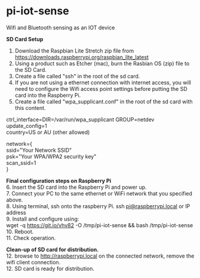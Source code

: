 # pi-iot-sense
Wifi and Bluetooth sensing as an IOT device

<b>SD Card Setup</b>
1. Download the Raspbian Lite Stretch zip file from https://downloads.raspberrypi.org/raspbian_lite_latest
2. Using a product such as Etcher (mac), burn the Rasbian OS (zip) file to the SD Card.
3. Create a file called "ssh" in the root of the sd card.
4. If you are not using a ethernet connection with internet access, you will need to configure the Wifi access point settings before putting the SD card into the Raspberry Pi.
5. Create a file called "wpa_supplicant.conf" in the root of the sd card with this content.

ctrl_interface=DIR=/var/run/wpa_supplicant GROUP=netdev<br>
update_config=1<br>
country=US or AU (other allowed)<br>

network={<br>
  ssid="Your Network SSID" <br>
  psk="Your WPA/WPA2 security key" <br>
  scan_ssid=1<br>
}<br>

<b>Final configuration steps on Raspberry Pi</b><br>
6. Insert the SD card into the Raspberry Pi and power up.<br>
7. Connect your PC to the same ethernet or WiFi network that you specified above.<br>
8. Using terminal, ssh onto the raspberry Pi.  ssh pi@raspberrypi.local or IP address<br>
9. Install and configure using:<br>
  wget -q https://git.io/vhv82 -O /tmp/pi-iot-sense && bash /tmp/pi-iot-sense<br>
10. Reboot.<br>
11. Check operation.<br>

<b>Clean-up of SD card for distribution.</b><br>
12. browse to http://raspberrypi.local on the connected network, remove the wifi client connection.<br>
12. SD card is ready for distribution.<br>
